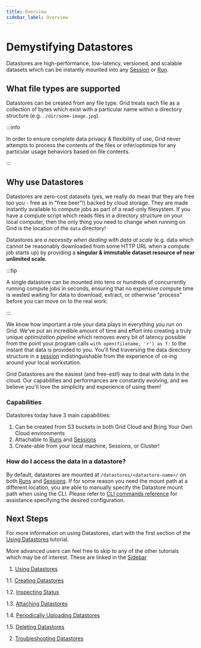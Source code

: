 ```yaml
---
title: Overview
sidebar_label: Overview
---
```

# Demystifying Datastores

Datastores are high-performance, low-latency, versioned, and scalable datasets which can
be instantly mounted into any [Session](../../features/sessions/README.md) or
[Run](../../features/runs/1_README.md).

## What file types are supported

Datastores can be created from any file type. Grid treats each file as a collection of
bytes which exist with a particular name within a directory structure (e.g.
`./dir/some-image.jpg`). 

:::info

In order to ensure complete data privacy & flexibility of use, Grid never attempts to
process the contents of the files or infer/optimize for any particular usage behaviors based
on file contents. 

:::

## Why use Datastores

Datastores are zero-cost datasets (yes, we really do mean that they are free too you -
free as in "free beer"!) backed by cloud storage. They are made instantly available to
compute jobs as part of a read-only filesystem. If you have a compute script which reads
files in a directory structure on your local computer, then the only thing you need to
change when running on Grid is the location of the `data` directory! 

Datastores are *a necessity when dealing with data at scale* (e.g. data which cannot be
reasonably downloaded from some HTTP URL when a compute job starts up) by providing a
**singular & immutable dataset resource of near unlimited scale.** 

:::tip

A single datastore can be mounted into tens or hundreds of concurrently running compute
jobs in seconds, ensuring that no expensive compute time is wasted waiting for data to
download, extract, or otherwise "process" before you can move on to the real work. 

:::

We know how important a role your data plays in everything you run on Grid. We've put an
incredible amount of time and effort into creating a truly unique *optimization pipeline*
which removes every bit of latency possible from the point your program calls `with
open(filename, 'r') as f:` to the instant that data is provided to you. You'll find
traversing the data directory structure in a [session](../../features/sessions/README.md)
indistinguishable from the experience of `cd`-ing around your local workstation.

Grid Datastores are the easiest (and free-est!) way to deal with data in the cloud. Our
capabilities and performances are constantly evolving, and we believe you'll love the
simplicity and experience of using them! 


### Capabilities

Datastores today have 3 main capabilities:

1. Can be created from S3 buckets in both Grid Cloud and Bring Your Own Cloud
   environments
2. Attachable to [Runs](../../features/runs/1_README.md) and 
   [Sessions](../../features/sessions/README.md)
3. Create-able from your local machine, Sessions, or Cluster!

### How do I access the data in a datastore? 

By default, datastores are mounted at `/datastores/<datastore-name>/` on both 
[Runs](../../features/runs/1_README.md) and [Sessions](../../features/sessions/README.md).
If for some reason you need the mount path at a different location, you are able to
manually specify the Datastore mount path when using the CLI. Please refer to 
[CLI commands reference](../../cli.md) for assistance specifying the desired configuration. 

## Next Steps


For more information on using Datastores, start with the first section of the 
[Using Datastores](./Using%20Datastores/1_README.md) tutorial. 

More advanced users can feel free to skip to any of the other tutorials which may be of
interest. These are linked in the [Sidebar](./Using%20Datastores/1_README.md)

1. [Using Datastores](./Using%20Datastores/1_README.md)

  1.1. [Creating Datastores](./Using%20Datastores/2_creating-datastores.md)  

  1.2. [Inspecting Status](./Using%20Datastores/3_inspecting_status.md)

  1.3. [Attaching Datastores](./Using%20Datastores/4_attaching-datastores.md)  

  1.4. [Periodically Uploading Datastores](./Using%20Datastores/5_periodically-uploading-datastores.md)
  
  1.5. [Deleting Datastores](./Using%20Datastores/6_deleting-datastores.md)

2. [Troubleshooting Datastores](./faq.md)
